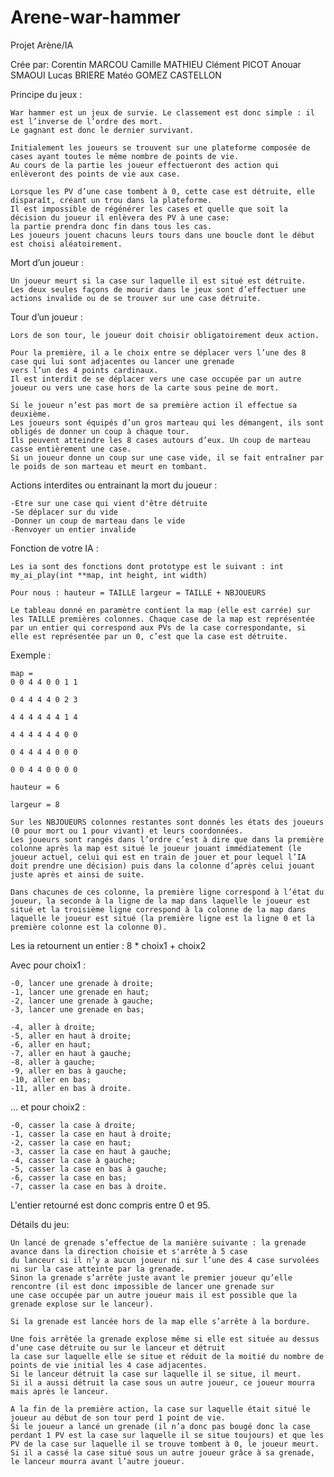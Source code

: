 # Arene-war-hammer
Projet Arène/IA

Crée par:
Corentin MARCOU
Camille MATHIEU
Clément PICOT
Anouar SMAOUI
Lucas BRIERE
Matéo GOMEZ CASTELLON

Principe du jeux :

	War hammer est un jeux de survie. Le classement est donc simple : il est l’inverse de l’ordre des mort.
	Le gagnant est donc le dernier survivant.

	Initialement les joueurs se trouvent sur une plateforme composée de cases ayant toutes le même nombre de points de vie.
	Au cours de la partie les joueur effectueront des action qui enlèveront des points de vie aux case.

	Lorsque les PV d’une case tombent à 0, cette case est détruite, elle disparaît, créant un trou dans la plateforme.
	Il est impossible de régénérer les cases et quelle que soit la décision du joueur il enlèvera des PV à une case:
	la partie prendra donc fin dans tous les cas. 
	Les joueurs jouent chacuns leurs tours dans une boucle dont le début est choisi aléatoirement.

Mort d’un joueur :

	Un joueur meurt si la case sur laquelle il est situé est détruite.
	Les deux seules façons de mourir dans le jeux sont d’effectuer une actions invalide ou de se trouver sur une case détruite.

Tour d’un joueur :

	Lors de son tour, le joueur doit choisir obligatoirement deux action.

	Pour la première, il a le choix entre se déplacer vers l’une des 8 case qui lui sont adjacentes ou lancer une grenade 
	vers l’un des 4 points cardinaux. 
	Il est interdit de se déplacer vers une case occupée par un autre joueur ou vers une case hors de la carte sous peine de mort.

	Si le joueur n’est pas mort de sa première action il effectue sa deuxième.
	Les joueurs sont équipés d’un gros marteau qui les démangent, ils sont obligés de donner un coup à chaque tour.
	Ils peuvent atteindre les 8 cases autours d’eux. Un coup de marteau casse entièrement une case.
	Si un joueur donne un coup sur une case vide, il se fait entraîner par le poids de son marteau et meurt en tombant.

Actions interdites ou entrainant la mort du joueur :

	-Etre sur une case qui vient d'être détruite
	-Se déplacer sur du vide
	-Donner un coup de marteau dans le vide
	-Renvoyer un entier invalide

Fonction de votre IA :

	Les ia sont des fonctions dont prototype est le suivant : int my_ai_play(int **map, int height, int width)

	Pour nous : hauteur = TAILLE largeur = TAILLE + NBJOUEURS

	Le tableau donné en paramètre contient la map (elle est carrée) sur les TAILLE premières colonnes. Chaque case de la map est représentée par un entier qui correspond aux PVs de la case correspondante, si elle est représentée par un 0, c’est que la case est détruite.

Exemple : 

	map =
	0 0 4 4 0 0 1 1

	0 4 4 4 4 0 2 3

	4 4 4 4 4 4 1 4

	4 4 4 4 4 4 0 0

	0 4 4 4 4 0 0 0

	0 0 4 4 0 0 0 0

	hauteur = 6

	largeur = 8

	Sur les NBJOUEURS colonnes restantes sont donnés les états des joueurs (0 pour mort ou 1 pour vivant) et leurs coordonnées.
	Les joueurs sont rangés dans l’ordre c’est à dire que dans la première colonne après la map est situé le joueur jouant immédiatement (le joueur actuel, celui qui est en train de jouer et pour lequel l’IA doit prendre une décision) puis dans la colonne d’après celui jouant juste après et ainsi de suite.

	Dans chacunes de ces colonne, la première ligne correspond à l’état du joueur, la seconde à la ligne de la map dans laquelle le joueur est situé et la troisième ligne correspond à la colonne de la map dans laquelle le joueur est situé (la première ligne est la ligne 0 et la première colonne est la colonne 0).


Les ia retournent un entier : 8 * choix1 + choix2

Avec pour choix1 :

	-0, lancer une grenade à droite;
	-1, lancer une grenade en haut;
	-2, lancer une grenade à gauche;
	-3, lancer une grenade en bas;

	-4, aller à droite;
	-5, aller en haut à droite;
	-6, aller en haut;
	-7, aller en haut à gauche;
	-8, aller à gauche;
	-9, aller en bas à gauche;
	-10, aller en bas;
	-11, aller en bas à droite.

... et pour choix2 :

	-0, casser la case à droite;
	-1, casser la case en haut à droite;
	-2, casser la case en haut;
	-3, casser la case en haut à gauche;
	-4, casser la case à gauche;
	-5, casser la case en bas à gauche;
	-6, casser la case en bas;
	-7, casser la case en bas à droite.

L'entier retourné est donc compris entre 0 et 95.

Détails du jeu:

	Un lancé de grenade s’effectue de la manière suivante : la grenade avance dans la direction choisie et s'arrête à 5 case
	du lanceur si il n’y a aucun joueur ni sur l’une des 4 case survolées ni sur la case atteinte par la grenade.
	Sinon la grenade s’arrête juste avant le premier joueur qu’elle rencontre (il est donc impossible de lancer une grenade sur
	une case occupée par un autre joueur mais il est possible que la grenade explose sur le lanceur).

	Si la grenade est lancée hors de la map elle s’arrête à la bordure.

	Une fois arrêtée la grenade explose même si elle est située au dessus d’une case détruite ou sur le lanceur et détruit
	la case sur laquelle elle se situe et réduit de la moitié du nombre de points de vie initial les 4 case adjacentes.
	Si le lanceur détruit la case sur laquelle il se situe, il meurt.
	Si il a aussi détruit la case sous un autre joueur, ce joueur mourra mais après le lanceur.

	A la fin de la première action, la case sur laquelle était situé le joueur au début de son tour perd 1 point de vie.
	Si le joueur a lancé un grenade (il n’a donc pas bougé donc la case perdant 1 PV est la case sur laquelle il se situe toujours) et que les PV de la case sur laquelle il se trouve tombent à 0, le joueur meurt.
	Si il a cassé la case situé sous un autre joueur grâce à sa grenade, le lanceur mourra avant l’autre joueur.
